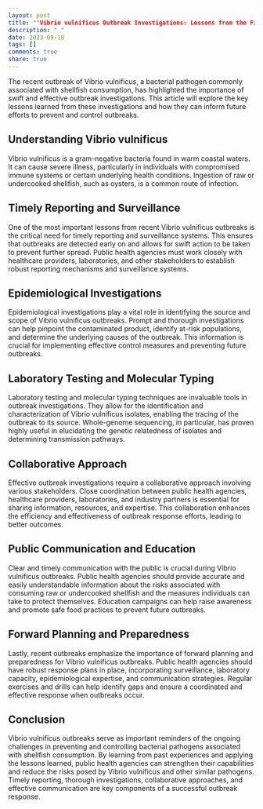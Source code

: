 ```yaml
---
layout: post
title: ""Vibrio vulnificus Outbreak Investigations: Lessons from the Field""
description: " "
date: 2023-09-18
tags: []
comments: true
share: true
---
```


The recent outbreak of Vibrio vulnificus, a bacterial pathogen commonly associated with shellfish consumption, has highlighted the importance of swift and effective outbreak investigations. This article will explore the key lessons learned from these investigations and how they can inform future efforts to prevent and control outbreaks.

## Understanding Vibrio vulnificus

Vibrio vulnificus is a gram-negative bacteria found in warm coastal waters. It can cause severe illness, particularly in individuals with compromised immune systems or certain underlying health conditions. Ingestion of raw or undercooked shellfish, such as oysters, is a common route of infection.

## Timely Reporting and Surveillance

One of the most important lessons from recent Vibrio vulnificus outbreaks is the critical need for timely reporting and surveillance systems. This ensures that outbreaks are detected early on and allows for swift action to be taken to prevent further spread. Public health agencies must work closely with healthcare providers, laboratories, and other stakeholders to establish robust reporting mechanisms and surveillance systems.

## Epidemiological Investigations

Epidemiological investigations play a vital role in identifying the source and scope of Vibrio vulnificus outbreaks. Prompt and thorough investigations can help pinpoint the contaminated product, identify at-risk populations, and determine the underlying causes of the outbreak. This information is crucial for implementing effective control measures and preventing future outbreaks.

## Laboratory Testing and Molecular Typing

Laboratory testing and molecular typing techniques are invaluable tools in outbreak investigations. They allow for the identification and characterization of Vibrio vulnificus isolates, enabling the tracing of the outbreak to its source. Whole-genome sequencing, in particular, has proven highly useful in elucidating the genetic relatedness of isolates and determining transmission pathways.

## Collaborative Approach

Effective outbreak investigations require a collaborative approach involving various stakeholders. Close coordination between public health agencies, healthcare providers, laboratories, and industry partners is essential for sharing information, resources, and expertise. This collaboration enhances the efficiency and effectiveness of outbreak response efforts, leading to better outcomes.

## Public Communication and Education

Clear and timely communication with the public is crucial during Vibrio vulnificus outbreaks. Public health agencies should provide accurate and easily understandable information about the risks associated with consuming raw or undercooked shellfish and the measures individuals can take to protect themselves. Education campaigns can help raise awareness and promote safe food practices to prevent future outbreaks.

## Forward Planning and Preparedness

Lastly, recent outbreaks emphasize the importance of forward planning and preparedness for Vibrio vulnificus outbreaks. Public health agencies should have robust response plans in place, incorporating surveillance, laboratory capacity, epidemiological expertise, and communication strategies. Regular exercises and drills can help identify gaps and ensure a coordinated and effective response when outbreaks occur.

## Conclusion

Vibrio vulnificus outbreaks serve as important reminders of the ongoing challenges in preventing and controlling bacterial pathogens associated with shellfish consumption. By learning from past experiences and applying the lessons learned, public health agencies can strengthen their capabilities and reduce the risks posed by Vibrio vulnificus and other similar pathogens. Timely reporting, thorough investigations, collaborative approaches, and effective communication are key components of a successful outbreak response.